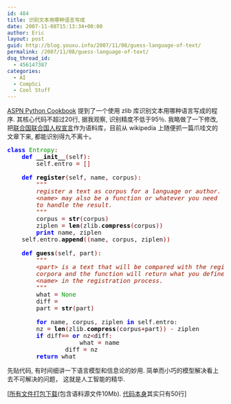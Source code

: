 ```yaml
---
id: 484
title: 识别文本用哪种语言写成
date: 2007-11-08T15:13:34+00:00
author: Eric
layout: post
guid: http://blog.youxu.info/2007/11/08/guess-language-of-text/
permalink: /2007/11/08/guess-language-of-text/
dsq_thread_id:
  - 456147387
categories:
  - AI
  - CompSci
  - Cool Stuff
---
```

[ASPN Python Cookbook](http://aspn.activestate.com/ASPN/Cookbook/Python/Recipe/355807) 提到了一个使用 zlib 库识别文本用哪种语言写成的程序. 其核心代码不超过20行, 据我观察, 识别精度不低于95％. 我略做了一下修改, 把[联合国联合国人权宣言](http://www.unhchr.ch/udhr/download/index.htm)作为语料库，目前从 wikipedia 上随便抓一篇爪哇文的文章下来, 都能识别得九不离十。

<pre><tt></tt><tt><strong><font color="#0000ff">class</font></strong> <font color="#009900">Entropy</font><font color="#990000">:</font>
    <strong><font color="#0000ff">def</font></strong> <strong><font color="#000000">__init__</font></strong><font color="#990000">(</font>self<font color="#990000">):</font>      
		self<font color="#990000">.</font>entro <font color="#990000">=</font> <font color="#990000">[]</font>

    <strong><font color="#0000ff">def</font></strong> <strong><font color="#000000">register</font></strong><font color="#990000">(</font>self<font color="#990000">,</font> name<font color="#990000">,</font> corpus<font color="#990000">):</font>
<em><font color="#9a1900">        """</font></em>
<em><font color="#9a1900">        register a text as corpus for a language or author.</font></em>
<em><font color="#9a1900">        &lt;name&gt; may also be a function or whatever you need</font></em>
<em><font color="#9a1900">        to handle the result.</font></em>
<em><font color="#9a1900">        """</font></em>
        corpus <font color="#990000">=</font> <strong><font color="#000000">str</font></strong><font color="#990000">(</font>corpus<font color="#990000">)</font>
        ziplen <font color="#990000">=</font> <strong><font color="#000000">len</font></strong><font color="#990000">(</font>zlib<font color="#990000">.</font><strong><font color="#000000">compress</font></strong><font color="#990000">(</font>corpus<font color="#990000">))</font>
        <strong><font color="#0000ff">print</font></strong> name<font color="#990000">,</font> ziplen
	self<font color="#990000">.</font>entro<font color="#990000">.</font><strong><font color="#000000">append</font></strong><font color="#990000">((</font>name<font color="#990000">,</font> corpus<font color="#990000">,</font> ziplen<font color="#990000">))</font>

    <strong><font color="#0000ff">def</font></strong> <strong><font color="#000000">guess</font></strong><font color="#990000">(</font>self<font color="#990000">,</font> part<font color="#990000">):</font>
<em><font color="#9a1900">        """</font></em>
<em><font color="#9a1900">        &lt;part&gt; is a text that will be compared with the registered</font></em>
<em><font color="#9a1900">        corpora and the function will return what you defined as</font></em>
<em><font color="#9a1900">        &lt;name&gt; in the registration process.</font></em>
<em><font color="#9a1900">        """</font></em>
        what <font color="#990000">=</font> <font color="#009900">None</font>
        diff <font color="#990000">=</font> <font color="#993399"></font>
        part <font color="#990000">=</font> <strong><font color="#000000">str</font></strong><font color="#990000">(</font>part<font color="#990000">)</font>

        <strong><font color="#0000ff">for</font></strong> name<font color="#990000">,</font> corpus<font color="#990000">,</font> ziplen <strong><font color="#0000ff">in</font></strong> self<font color="#990000">.</font>entro<font color="#990000">:</font>
		nz <font color="#990000">=</font> <strong><font color="#000000">len</font></strong><font color="#990000">(</font>zlib<font color="#990000">.</font><strong><font color="#000000">compress</font></strong><font color="#990000">(</font>corpus<font color="#990000">+</font>part<font color="#990000">))</font> <font color="#990000">-</font> ziplen
		<strong><font color="#0000ff">if</font></strong> diff<font color="#990000">==</font><font color="#993399"></font> <strong><font color="#0000ff">or</font></strong> nz<font color="#990000">&lt;</font>diff<font color="#990000">:</font>
                	what <font color="#990000">=</font> name
        		diff <font color="#990000">=</font> nz
        <strong><font color="#0000ff">return</font></strong> what</tt></pre>

先贴代码, 有时间细讲一下语言模型和信息论的妙用. 简单而小巧的模型解决看上去不可解决的问题， 这就是人工智能的精华.

[[所有文件打包下载](http://blog.youxu.info/classfier.tar)(包含语料源文件10Mb). [代码本身](http://blog.youxu.info/classfier.py)其实只有50行]